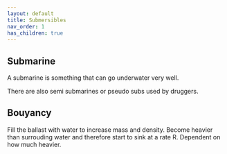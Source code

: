 ```yaml
---
layout: default
title: Submersibles
nav_order: 1
has_children: true
---
```


## Submarine

A submarine is something that can go underwater very well.

There are also semi submarines or pseudo subs used by druggers.

## Bouyancy

Fill the ballast with water to increase mass and density. Become heavier than surrouding water and therefore start to sink at a rate R. Dependent on how much heavier.
